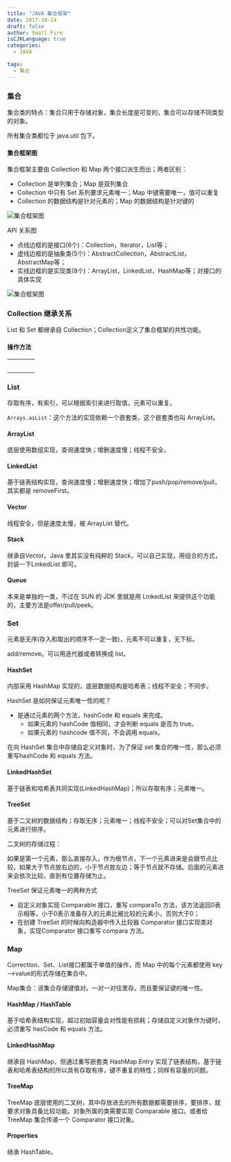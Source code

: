 ```yaml
---
title: "JAVA 集合框架"
date: 2017-10-14
draft: false
author: Small Fire
isCJKLanguage: true
categories: 
  - JAVA

tags: 
  - 集合
---
```


### 集合

集合类的特点：集合只用于存储对象，集合长度是可变的，集合可以存储不同类型的对象。

所有集合类都位于 java.util 包下。

#### 集合框架图

集合框架主要由 Collection 和 Map 两个接口派生而出；两者区别：

- Collection 是单列集合；Map 是双列集合
- Collection 中只有 Set 系列要求元素唯一；Map 中键需要唯一，值可以重复
- Collection 的数据结构是针对元素的；Map 的数据结构是针对键的

![集合框架图](/images/JAVA/Collections_API0.png)

API 关系图

- 点线边框的是接口(6个)：Collection，Iterator，List等；
- 虚线边框的是抽象类(5个)：AbstractCollection，AbstractList，AbstractMap等；
- 实线边框的是实现类(8个)：ArrayList，LinkedList，HashMap等；对接口的具体实现

![集合框架图](/images/JAVA/Collections_API1.png)

### Collection 继承关系

List 和 Set 都继承自 Collection；Collection定义了集合框架的共性功能。

#### 操作方法

|      |      |      |      |
| ---- | ---- | ---- | ---- |
|      |      |      |      |
|      |      |      |      |
|      |      |      |      |
|      |      |      |      |
|      |      |      |      |

### List

存取有序，有索引，可以根据索引来进行取值，元素可以重复。

`Arrays.asList`：这个方法的实现依赖一个嵌套类，这个嵌套类也叫 ArrayList。

#### ArrayList

底层使用数组实现，查询速度快；增删速度慢；线程不安全。

#### LinkedList

基于链表结构实现，查询速度慢；增删速度快；增加了push/pop/remove/pull，其实都是 removeFirst。

#### Vector

线程安全，但是速度太慢，被 ArrayList 替代。

#### Stack

继承自Vector。Java 里其实没有纯粹的 Stack，可以自己实现，用组合的方式，封装一下LinkedList 即可。

#### Queue

本来是单独的一类，不过在 SUN 的 JDK 里就是用 LinkedList 来提供这个功能的，主要方法是offer/pull/peek。

### Set

元素是无序(存入和取出的顺序不一定一致)，元素不可以重复，无下标。

add/remove。可以用迭代器或者转换成 list。

#### HashSet

内部采用 HashMap 实现的，底层数据结构是哈希表；线程不安全；不同步。

HashSet 是如何保证元素唯一性的呢？

- 是通过元素的两个方法，hashCode 和 equals 来完成。
  - 如果元素的 hashCode 值相同，才会判断 equals 是否为 true。
  - 如果元素的 hashcode 值不同，不会调用 equals。

在向 HashSet 集合中存储自定义对象时，为了保证 set 集合的唯一性，那么必须重写hashCode 和 equals 方法。

#### LinkedHashSet

基于链表和哈希表共同实现(LinkedHashMap)；所以存取有序；元素唯一。

#### TreeSet

基于二叉树的数据结构；存取无序；元素唯一；线程不安全；可以对Set集合中的元素进行排序。

二叉树的存储过程：

如果是第一个元素，那么直接存入，作为根节点，下一个元素进来是会跟节点比较，如果大于节点放右边的，小于节点放左边；等于节点就不存储。后面的元素进来会依次比较，直到有位置存储为止。

TreeSet 保证元素唯一的两种方式

- 自定义对象实现 Comparable 接口，重写 comparaTo 方法，该方法返回0表示相等，小于0表示准备存入的元素比被比较的元素小，否则大于0；
- 在创建 TreeSet 的时候向构造器中传入比较器 Comparator 接口实现类对象，实现Comparator 接口重写 compara 方法。

### Map

Correction、Set、List接口都属于单值的操作，而 Map 中的每个元素都使用 key—>value的形式存储在集合中。

Map集合：该集合存储键值对。一对一对往里存。而且要保证键的唯一性。

#### HashMap / HashTable

基于哈希表结构实现，超过初始容量会对性能有损耗；存储自定义对象作为键时，必须重写 hasCode 和 equals 方法。

#### LinkedHashMap

继承自 HashMap，但通过重写嵌套类 HashMap.Entry 实现了链表结构，基于链表和哈希表结构的所以具有存取有序，键不重复的特性；同样有容量的问题。

#### TreeMap

TreeMap 底层使用的二叉树，其中存放进去的所有数据都需要排序，要排序，就要求对象具备比较功能。对象所属的类需要实现 Comparable 接口。或者给 TreeMap 集合传递一个 Comparator 接口对象。

#### Properties

继承 HashTable。